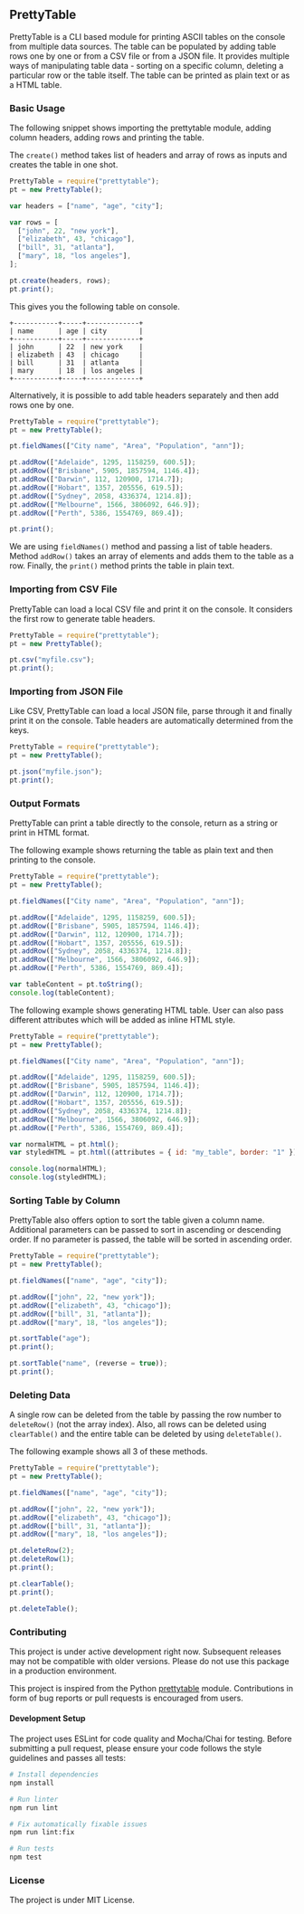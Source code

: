 ## PrettyTable

PrettyTable is a CLI based module for printing ASCII tables on the console from multiple data sources. The table can be populated by adding table rows one by one or from a CSV file or from a JSON file. It provides multiple ways of manipulating table data - sorting on a specific column, deleting a particular row or the table itself. The table can be printed as plain text or as a HTML table.

### Basic Usage

The following snippet shows importing the prettytable module, adding column headers, adding rows and printing the table.

The `create()` method takes list of headers and array of rows as inputs and creates the table in one shot.

```javascript
PrettyTable = require("prettytable");
pt = new PrettyTable();

var headers = ["name", "age", "city"];

var rows = [
  ["john", 22, "new york"],
  ["elizabeth", 43, "chicago"],
  ["bill", 31, "atlanta"],
  ["mary", 18, "los angeles"],
];

pt.create(headers, rows);
pt.print();
```

This gives you the following table on console.

```
+-----------+-----+-------------+
| name      | age | city        |
+-----------+-----+-------------+
| john      | 22  | new york    |
| elizabeth | 43  | chicago     |
| bill      | 31  | atlanta     |
| mary      | 18  | los angeles |
+-----------+-----+-------------+
```

Alternatively, it is possible to add table headers separately and then add rows one by one.

```javascript
PrettyTable = require("prettytable");
pt = new PrettyTable();

pt.fieldNames(["City name", "Area", "Population", "ann"]);

pt.addRow(["Adelaide", 1295, 1158259, 600.5]);
pt.addRow(["Brisbane", 5905, 1857594, 1146.4]);
pt.addRow(["Darwin", 112, 120900, 1714.7]);
pt.addRow(["Hobart", 1357, 205556, 619.5]);
pt.addRow(["Sydney", 2058, 4336374, 1214.8]);
pt.addRow(["Melbourne", 1566, 3806092, 646.9]);
pt.addRow(["Perth", 5386, 1554769, 869.4]);

pt.print();
```

We are using `fieldNames()` method and passing a list of table headers. Method `addRow()` takes an array of elements and adds them to the table as a row. Finally, the `print()` method prints the table in plain text.

### Importing from CSV File

PrettyTable can load a local CSV file and print it on the console. It considers the first row to generate table headers.

```javascript
PrettyTable = require("prettytable");
pt = new PrettyTable();

pt.csv("myfile.csv");
pt.print();
```

### Importing from JSON File

Like CSV, PrettyTable can load a local JSON file, parse through it and finally print it on the console. Table headers are automatically determined from the keys.

```javascript
PrettyTable = require("prettytable");
pt = new PrettyTable();

pt.json("myfile.json");
pt.print();
```

### Output Formats

PrettyTable can print a table directly to the console, return as a string or print in HTML format.

The following example shows returning the table as plain text and then printing to the console.

```javascript
PrettyTable = require("prettytable");
pt = new PrettyTable();

pt.fieldNames(["City name", "Area", "Population", "ann"]);

pt.addRow(["Adelaide", 1295, 1158259, 600.5]);
pt.addRow(["Brisbane", 5905, 1857594, 1146.4]);
pt.addRow(["Darwin", 112, 120900, 1714.7]);
pt.addRow(["Hobart", 1357, 205556, 619.5]);
pt.addRow(["Sydney", 2058, 4336374, 1214.8]);
pt.addRow(["Melbourne", 1566, 3806092, 646.9]);
pt.addRow(["Perth", 5386, 1554769, 869.4]);

var tableContent = pt.toString();
console.log(tableContent);
```

The following example shows generating HTML table. User can also pass different attributes which will be added as inline HTML style.

```javascript
PrettyTable = require("prettytable");
pt = new PrettyTable();

pt.fieldNames(["City name", "Area", "Population", "ann"]);

pt.addRow(["Adelaide", 1295, 1158259, 600.5]);
pt.addRow(["Brisbane", 5905, 1857594, 1146.4]);
pt.addRow(["Darwin", 112, 120900, 1714.7]);
pt.addRow(["Hobart", 1357, 205556, 619.5]);
pt.addRow(["Sydney", 2058, 4336374, 1214.8]);
pt.addRow(["Melbourne", 1566, 3806092, 646.9]);
pt.addRow(["Perth", 5386, 1554769, 869.4]);

var normalHTML = pt.html();
var styledHTML = pt.html((attributes = { id: "my_table", border: "1" }));

console.log(normalHTML);
console.log(styledHTML);
```

### Sorting Table by Column

PrettyTable also offers option to sort the table given a column name. Additional parameters can be passed to sort in ascending or descending order. If no parameter is passed, the table will be sorted in ascending order.

```javascript
PrettyTable = require("prettytable");
pt = new PrettyTable();

pt.fieldNames(["name", "age", "city"]);

pt.addRow(["john", 22, "new york"]);
pt.addRow(["elizabeth", 43, "chicago"]);
pt.addRow(["bill", 31, "atlanta"]);
pt.addRow(["mary", 18, "los angeles"]);

pt.sortTable("age");
pt.print();

pt.sortTable("name", (reverse = true));
pt.print();
```

### Deleting Data

A single row can be deleted from the table by passing the row number to `deleteRow()` (not the array index). Also, all rows can be deleted using `clearTable()` and the entire table can be deleted by using `deleteTable()`.

The following example shows all 3 of these methods.

```javascript
PrettyTable = require("prettytable");
pt = new PrettyTable();

pt.fieldNames(["name", "age", "city"]);

pt.addRow(["john", 22, "new york"]);
pt.addRow(["elizabeth", 43, "chicago"]);
pt.addRow(["bill", 31, "atlanta"]);
pt.addRow(["mary", 18, "los angeles"]);

pt.deleteRow(2);
pt.deleteRow(1);
pt.print();

pt.clearTable();
pt.print();

pt.deleteTable();
```

### Contributing

This project is under active development right now. Subsequent releases may not be compatible with older versions. Please do not use this package in a production environment.

This project is inspired from the Python [prettytable](https://code.google.com/p/prettytable/) module. Contributions in form of bug reports or pull requests is encouraged from users.

#### Development Setup

The project uses ESLint for code quality and Mocha/Chai for testing. Before submitting a pull request, please ensure your code follows the style guidelines and passes all tests:

```bash
# Install dependencies
npm install

# Run linter
npm run lint

# Fix automatically fixable issues
npm run lint:fix

# Run tests
npm test
```

### License

The project is under MIT License.
